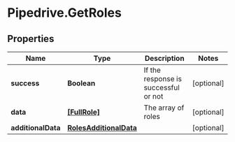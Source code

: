 # Pipedrive.GetRoles

## Properties

Name | Type | Description | Notes
------------ | ------------- | ------------- | -------------
**success** | **Boolean** | If the response is successful or not | [optional] 
**data** | [**[FullRole]**](FullRole.md) | The array of roles | [optional] 
**additionalData** | [**RolesAdditionalData**](RolesAdditionalData.md) |  | [optional] 


